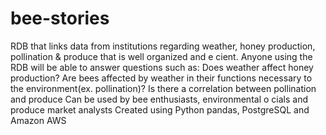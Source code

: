 # bee-stories
RDB that links data from institutions regarding weather, honey production, pollination & produce that is well
organized and e cient.
 Anyone using the RDB will be able to answer questions such as:
   Does weather affect honey production?
   Are bees affected by weather in their functions necessary to the environment(ex. pollination)?
   Is there a correlation between pollination and produce
   Can be used by bee enthusiasts, environmental o cials and produce market analysts
Created using Python pandas, PostgreSQL and Amazon AWS

